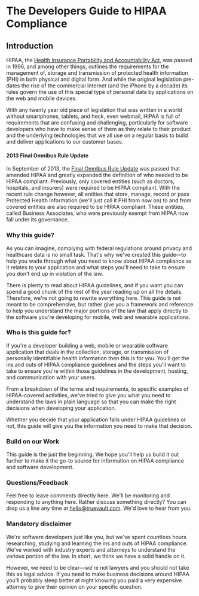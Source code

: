 # The Developers Guide to HIPAA Compliance

## Introduction
HIPAA, the [Health Insurance Portability and Accountability Act](http://en.wikipedia.org/wiki/Health_Insurance_Portability_and_Accountability_Act), was passed in 1996, and among other things, outlines the requirements for the management of, storage and transmission of protected health information (PHI) in both physical and digital form. And while the original legislation pre-dates the rise of the commercial Internet (and the iPhone by a decade) its rules govern the use of this special type of personal data by applications on the web and mobile devices. 

With any twenty year old piece of legislation that was written in a world without smartphones, tablets, and heck, even webmail, HIPAA is full of requirements that are confusing and challenging, particularly for software developers who have to make sense of them as they relate to their product and the underlying technologies that we all use on a regular basis to build and deliver applications to our customer bases. 

#### 2013 Final Omnibus Rule Update 
In September of 2013, the [Final Omnibus Rule Update](http://en.wikipedia.org/wiki/Health_Insurance_Portability_and_Accountability_Act#cite_note-33) was passed that amended HIPAA and greatly expanded the definition of who needed to be HIPAA compliant. Previously, only covered entities (such as doctors, hospitals, and insurers) were required to be HIPAA compliant. With the recent rule change however, all entities that store, manage, record or pass Protected Health Information (we'll just call it PHI from now on) to and from covered entities are also required to be HIPAA compliant. These entities, called Business Associates, who were previously exempt from HIPAA now fall under its governance.

### Why this guide?
As you can imagine, complying with federal regulations around privacy and healthcare data is no small task. That's why we've created this guide—to help you wade through what you need to know about HIPAA compliance as it relates to your application and what steps you'll need to take to ensure you don't end up in violation of the law.

There is plenty to read about HIPAA guidelines, and if you want you can spend a good chunk of the rest of the year reading up on all the details. Therefore, we're not going to rewrite everything here. This guide is not meant to be comprehensive, but rather give you a framework and reference to help you understand the major portions of the law that apply directly to the software you're developing for mobile, web and wearable applications. 

### Who is this guide for?
If you're a developer building a web, mobile or wearable software application that deals in the collection, storage, or transmission of personally identifiable health information then this is for you. You'll get the ins and outs of HIPAA compliance guidelines and the steps you'll want to take to ensure you're within those guidelines in the development, hosting, and communication with your users. 

From a breakdown of the terms and requirements, to specific examples of HIPAA-covered activities, we've tried to give you what you need to understand the laws in plain language so that you can make the right decisions when developing your application. 

Whether you decide that your application falls under HIPAA guidelines or not, this guide will give you the information you need to make that decision. 

### Build on our Work
This guide is the just the beginning. We hope you'll help us build it out further to make it the go-to source for information on HIPAA compliance and software development. 

### Questions/Feedback
Feel free to leave comments directly here. We'll be monitoring and responding to anything here. Rather discuss something directly? You can drop us a line any time at hello@truevault.com. We'd love to hear from you.

### Mandatory disclaimer
We're software developers just like you, but we've spent countless hours researching, studying and learning the ins and outs of HIPAA compliance. We've worked with industry experts and attorneys to understand the various portion of the law. In short, we think we have a solid handle on it. 

However, we need to be clear—we're not lawyers and you should not take this as legal advice. If you need to make business decisions around HIPAA you'll probably sleep better at night knowing you paid a very expensive attorney to give their opinion on your specific question. 